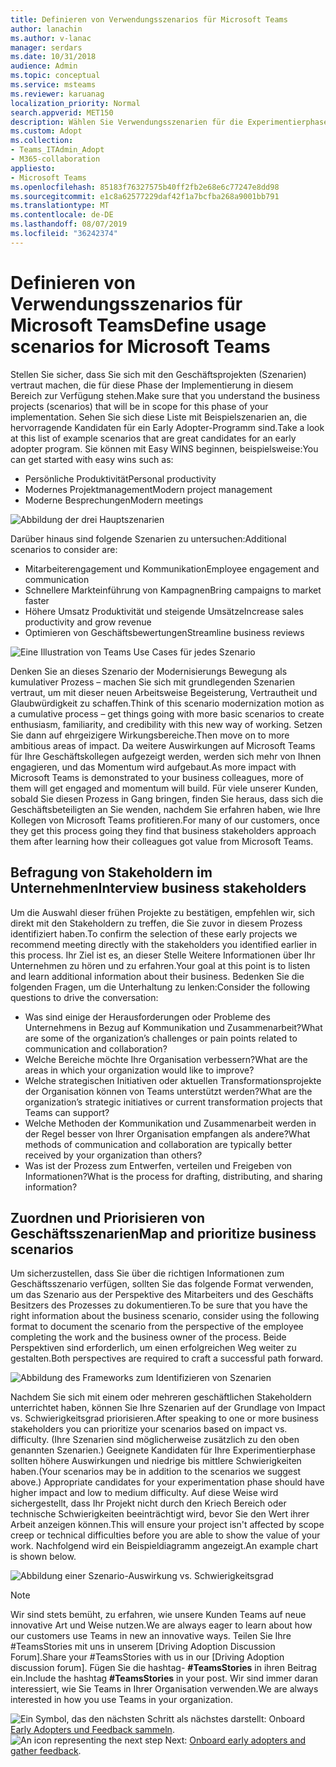 ```yaml
---
title: Definieren von Verwendungsszenarios für Microsoft Teams
author: lanachin
ms.author: v-lanac
manager: serdars
ms.date: 10/31/2018
audience: Admin
ms.topic: conceptual
ms.service: msteams
ms.reviewer: karuanag
localization_priority: Normal
search.appverid: MET150
description: Wählen Sie Verwendungsszenarien für die Experimentierphase ihrer Teams-Einführung aus.
ms.custom: Adopt
ms.collection:
- Teams_ITAdmin_Adopt
- M365-collaboration
appliesto:
- Microsoft Teams
ms.openlocfilehash: 85183f76327575b40ff2fb2e68e6c77247e8dd98
ms.sourcegitcommit: e1c8a62577229daf42f1a7bcfba268a9001bb791
ms.translationtype: MT
ms.contentlocale: de-DE
ms.lasthandoff: 08/07/2019
ms.locfileid: "36242374"
---
```

# <a name="define-usage-scenarios-for-microsoft-teams"></a><span data-ttu-id="c3c51-103">Definieren von Verwendungsszenarios für Microsoft Teams</span><span class="sxs-lookup"><span data-stu-id="c3c51-103">Define usage scenarios for Microsoft Teams</span></span>

<span data-ttu-id="c3c51-104">Stellen Sie sicher, dass Sie sich mit den Geschäftsprojekten (Szenarien) vertraut machen, die für diese Phase der Implementierung in diesem Bereich zur Verfügung stehen.</span><span class="sxs-lookup"><span data-stu-id="c3c51-104">Make sure that you understand the business projects (scenarios) that will be in scope for this phase of your implementation.</span></span> <span data-ttu-id="c3c51-105">Sehen Sie sich diese Liste mit Beispielszenarien an, die hervorragende Kandidaten für ein Early Adopter-Programm sind.</span><span class="sxs-lookup"><span data-stu-id="c3c51-105">Take a look at this list of example scenarios that are great candidates for an early adopter program.</span></span> <span data-ttu-id="c3c51-106">Sie können mit Easy WINS beginnen, beispielsweise:</span><span class="sxs-lookup"><span data-stu-id="c3c51-106">You can get started with easy wins such as:</span></span>

- <span data-ttu-id="c3c51-107">Persönliche Produktivität</span><span class="sxs-lookup"><span data-stu-id="c3c51-107">Personal productivity</span></span>
- <span data-ttu-id="c3c51-108">Modernes Projektmanagement</span><span class="sxs-lookup"><span data-stu-id="c3c51-108">Modern project management</span></span>
- <span data-ttu-id="c3c51-109">Moderne Besprechungen</span><span class="sxs-lookup"><span data-stu-id="c3c51-109">Modern meetings</span></span>

![Abbildung der drei Hauptszenarien](media/teams-adoption-modernizing-core-scenarios.png)

<span data-ttu-id="c3c51-111">Darüber hinaus sind folgende Szenarien zu untersuchen:</span><span class="sxs-lookup"><span data-stu-id="c3c51-111">Additional scenarios to consider are:</span></span>

- <span data-ttu-id="c3c51-112">Mitarbeiterengagement und Kommunikation</span><span class="sxs-lookup"><span data-stu-id="c3c51-112">Employee engagement and communication</span></span>
- <span data-ttu-id="c3c51-113">Schnellere Markteinführung von Kampagnen</span><span class="sxs-lookup"><span data-stu-id="c3c51-113">Bring campaigns to market faster</span></span>
- <span data-ttu-id="c3c51-114">Höhere Umsatz Produktivität und steigende Umsätze</span><span class="sxs-lookup"><span data-stu-id="c3c51-114">Increase sales productivity and grow revenue</span></span>
- <span data-ttu-id="c3c51-115">Optimieren von Geschäftsbewertungen</span><span class="sxs-lookup"><span data-stu-id="c3c51-115">Streamline business reviews</span></span>

![Eine Illustration von Teams Use Cases für jedes Szenario](media/teams-adoption-use-cases.png)

<span data-ttu-id="c3c51-117">Denken Sie an dieses Szenario der Modernisierungs Bewegung als kumulativer Prozess – machen Sie sich mit grundlegenden Szenarien vertraut, um mit dieser neuen Arbeitsweise Begeisterung, Vertrautheit und Glaubwürdigkeit zu schaffen.</span><span class="sxs-lookup"><span data-stu-id="c3c51-117">Think of this scenario modernization motion as a cumulative process – get things going with more basic scenarios to create enthusiasm, familiarity, and credibility with this new way of working.</span></span> <span data-ttu-id="c3c51-118">Setzen Sie dann auf ehrgeizigere Wirkungsbereiche.</span><span class="sxs-lookup"><span data-stu-id="c3c51-118">Then move on to more ambitious areas of impact.</span></span> <span data-ttu-id="c3c51-119">Da weitere Auswirkungen auf Microsoft Teams für Ihre Geschäftskollegen aufgezeigt werden, werden sich mehr von Ihnen engagieren, und das Momentum wird aufgebaut.</span><span class="sxs-lookup"><span data-stu-id="c3c51-119">As more impact with Microsoft Teams is demonstrated to your business colleagues, more of them will get engaged and momentum will build.</span></span> <span data-ttu-id="c3c51-120">Für viele unserer Kunden, sobald Sie diesen Prozess in Gang bringen, finden Sie heraus, dass sich die Geschäftsbeteiligten an Sie wenden, nachdem Sie erfahren haben, wie Ihre Kollegen von Microsoft Teams profitieren.</span><span class="sxs-lookup"><span data-stu-id="c3c51-120">For many of our customers, once they get this process going they find that business stakeholders approach them after learning how their colleagues got value from Microsoft Teams.</span></span>

## <a name="interview-business-stakeholders"></a><span data-ttu-id="c3c51-121">Befragung von Stakeholdern im Unternehmen</span><span class="sxs-lookup"><span data-stu-id="c3c51-121">Interview business stakeholders</span></span>

<span data-ttu-id="c3c51-122">Um die Auswahl dieser frühen Projekte zu bestätigen, empfehlen wir, sich direkt mit den Stakeholdern zu treffen, die Sie zuvor in diesem Prozess identifiziert haben.</span><span class="sxs-lookup"><span data-stu-id="c3c51-122">To confirm the selection of these early projects we recommend meeting directly with the stakeholders you identified earlier in this process.</span></span> <span data-ttu-id="c3c51-123">Ihr Ziel ist es, an dieser Stelle Weitere Informationen über Ihr Unternehmen zu hören und zu erfahren.</span><span class="sxs-lookup"><span data-stu-id="c3c51-123">Your goal at this point is to listen and learn additional information about their business.</span></span> <span data-ttu-id="c3c51-124">Bedenken Sie die folgenden Fragen, um die Unterhaltung zu lenken:</span><span class="sxs-lookup"><span data-stu-id="c3c51-124">Consider the following questions to drive the conversation:</span></span>

- <span data-ttu-id="c3c51-125">Was sind einige der Herausforderungen oder Probleme des Unternehmens in Bezug auf Kommunikation und Zusammenarbeit?</span><span class="sxs-lookup"><span data-stu-id="c3c51-125">What are some of the organization’s challenges or pain points related to communication and collaboration?</span></span>
- <span data-ttu-id="c3c51-126">Welche Bereiche möchte Ihre Organisation verbessern?</span><span class="sxs-lookup"><span data-stu-id="c3c51-126">What are the areas in which your organization would like to improve?</span></span>
- <span data-ttu-id="c3c51-127">Welche strategischen Initiativen oder aktuellen Transformationsprojekte der Organisation können von Teams unterstützt werden?</span><span class="sxs-lookup"><span data-stu-id="c3c51-127">What are the organization’s strategic initiatives or current transformation projects that Teams can support?</span></span>
- <span data-ttu-id="c3c51-128">Welche Methoden der Kommunikation und Zusammenarbeit werden in der Regel besser von Ihrer Organisation empfangen als andere?</span><span class="sxs-lookup"><span data-stu-id="c3c51-128">What methods of communication and collaboration are typically better received by your organization than others?</span></span>
- <span data-ttu-id="c3c51-129">Was ist der Prozess zum Entwerfen, verteilen und Freigeben von Informationen?</span><span class="sxs-lookup"><span data-stu-id="c3c51-129">What is the process for drafting, distributing, and sharing information?</span></span>

## <a name="map-and-prioritize-business-scenarios"></a><span data-ttu-id="c3c51-130">Zuordnen und Priorisieren von Geschäftsszenarien</span><span class="sxs-lookup"><span data-stu-id="c3c51-130">Map and prioritize business scenarios</span></span>

<span data-ttu-id="c3c51-131">Um sicherzustellen, dass Sie über die richtigen Informationen zum Geschäftsszenario verfügen, sollten Sie das folgende Format verwenden, um das Szenario aus der Perspektive des Mitarbeiters und des Geschäfts Besitzers des Prozesses zu dokumentieren.</span><span class="sxs-lookup"><span data-stu-id="c3c51-131">To be sure that you have the right information about the business scenario, consider using the following format to document the scenario from the perspective of the employee completing the work and the business owner of the process.</span></span> <span data-ttu-id="c3c51-132">Beide Perspektiven sind erforderlich, um einen erfolgreichen Weg weiter zu gestalten.</span><span class="sxs-lookup"><span data-stu-id="c3c51-132">Both perspectives are required to craft a successful path forward.</span></span>

![Abbildung des Frameworks zum Identifizieren von Szenarien](media/teams-adoption-identify-scenarios.png)

<span data-ttu-id="c3c51-134">Nachdem Sie sich mit einem oder mehreren geschäftlichen Stakeholdern unterrichtet haben, können Sie Ihre Szenarien auf der Grundlage von Impact vs. Schwierigkeitsgrad priorisieren.</span><span class="sxs-lookup"><span data-stu-id="c3c51-134">After speaking to one or more business stakeholders you can prioritize your scenarios based on impact vs. difficulty.</span></span> <span data-ttu-id="c3c51-135">(Ihre Szenarien sind möglicherweise zusätzlich zu den oben genannten Szenarien.) Geeignete Kandidaten für Ihre Experimentierphase sollten höhere Auswirkungen und niedrige bis mittlere Schwierigkeiten haben.</span><span class="sxs-lookup"><span data-stu-id="c3c51-135">(Your scenarios may be in addition to the scenarios we suggest above.) Appropriate candidates for your experimentation phase should have higher impact and low to medium difficulty.</span></span> <span data-ttu-id="c3c51-136">Auf diese Weise wird sichergestellt, dass Ihr Projekt nicht durch den Kriech Bereich oder technische Schwierigkeiten beeinträchtigt wird, bevor Sie den Wert ihrer Arbeit anzeigen können.</span><span class="sxs-lookup"><span data-stu-id="c3c51-136">This will ensure your project isn't affected by scope creep or technical difficulties before you are able to show the value of your work.</span></span> <span data-ttu-id="c3c51-137">Nachfolgend wird ein Beispieldiagramm angezeigt.</span><span class="sxs-lookup"><span data-stu-id="c3c51-137">An example chart is shown below.</span></span>

![Abbildung einer Szenario-Auswirkung vs. Schwierigkeitsgrad](media/teams-adoption-impact-difficulty.png)

> [!Note]
> <span data-ttu-id="c3c51-139">Wir sind stets bemüht, zu erfahren, wie unsere Kunden Teams auf neue innovative Art und Weise nutzen.</span><span class="sxs-lookup"><span data-stu-id="c3c51-139">We are always eager to learn about how our customers use Teams in new an innovative ways.</span></span> <span data-ttu-id="c3c51-140">Teilen Sie Ihre #TeamsStories mit uns in unserem [Driving Adoption Discussion Forum].</span><span class="sxs-lookup"><span data-stu-id="c3c51-140">Share your #TeamsStories with us in our [Driving Adoption discussion forum].</span></span> <span data-ttu-id="c3c51-141">Fügen Sie die hashtag- **#TeamsStories** in ihren Beitrag ein.</span><span class="sxs-lookup"><span data-stu-id="c3c51-141">Include the hashtag **#TeamsStories** in your post.</span></span> <span data-ttu-id="c3c51-142">Wir sind immer daran interessiert, wie Sie Teams in Ihrer Organisation verwenden.</span><span class="sxs-lookup"><span data-stu-id="c3c51-142">We are always interested in how you use Teams in your organization.</span></span>

<span data-ttu-id="c3c51-143">![Ein Symbol, das den nächsten](media/teams-adoption-next-icon.png) Schritt als nächstes darstellt: Onboard [Early Adopters und Feedback sammeln](teams-adoption-onboard-early-adopters.md).</span><span class="sxs-lookup"><span data-stu-id="c3c51-143">![An icon representing the next step](media/teams-adoption-next-icon.png) Next: [Onboard early adopters and gather feedback](teams-adoption-onboard-early-adopters.md).</span></span>
